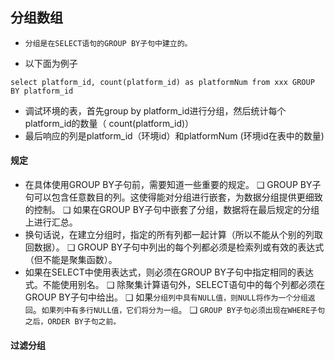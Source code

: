 ## 分组数组
* `分组是在SELECT语句的GROUP BY子句中建立的。`

* 以下面为例子
```mysql
select platform_id, count(platform_id) as platformNum from xxx GROUP BY platform_id
```
* 调试环境的表，首先group by platform_id进行分组，然后统计每个platform_id的数量（ count(platform_id)）
* 最后响应的列是platform_id（环境id）和platformNum (环境id在表中的数量)

#### 规定
* 在具体使用GROUP BY子句前，需要知道一些重要的规定。
  ❑ GROUP BY子句可以包含任意数目的列。这使得能对分组进行嵌套，为数据分组提供更细致的控制。
  ❑ 如果在GROUP BY子句中嵌套了分组，数据将在最后规定的分组上进行汇总。
* 换句话说，在建立分组时，指定的所有列都一起计算（所以不能从个别的列取回数据）。
  ❑ GROUP BY子句中列出的每个列都必须是检索列或有效的表达式（但不能是聚集函数）。
* 如果在SELECT中使用表达式，则必须在GROUP BY子句中指定相同的表达式。不能使用别名。
  ❑ 除聚集计算语句外，SELECT语句中的每个列都必须在GROUP BY子句中给出。
  ❑ 如果`分组列中具有NULL值，则NULL将作为一个分组返回`。`如果列中有多行NULL值，它们将分为一组`。
  ❑ `GROUP BY子句必须出现在WHERE子句之后，ORDER BY子句之前。`

#### 过滤分组




